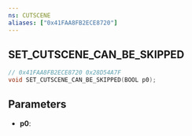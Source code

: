```yaml
---
ns: CUTSCENE
aliases: ["0x41FAA8FB2ECE8720"]
---
```

## SET_CUTSCENE_CAN_BE_SKIPPED

```c
// 0x41FAA8FB2ECE8720 0x28D54A7F
void SET_CUTSCENE_CAN_BE_SKIPPED(BOOL p0);
```

## Parameters
* **p0**: 

